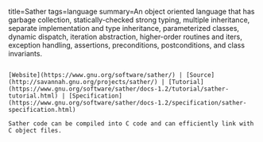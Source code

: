 title=Sather
tags=language
summary=An object oriented language that has garbage collection, statically-checked strong typing, multiple inheritance, separate implementation and type inheritance, parameterized classes, dynamic dispatch, iteration abstraction, higher-order routines and iters, exception handling, assertions, preconditions, postconditions, and class invariants.
~~~~~~

[Website](https://www.gnu.org/software/sather/) | [Source](http://savannah.gnu.org/projects/sather/) | [Tutorial](https://www.gnu.org/software/sather/docs-1.2/tutorial/sather-tutorial.html) | [Specification](https://www.gnu.org/software/sather/docs-1.2/specification/sather-specification.html)

Sather code can be compiled into C code and can efficiently link with C object files.
